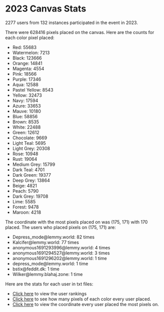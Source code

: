 # 2023 Canvas Stats
2277 users from 132 instances participated in the event in 2023.

There were 628416 pixels placed on the canvas. Here are the counts for each color pixel placed:
* Red: 55683
* Watermelon: 7213
* Black: 123666
* Orange: 14841
* Magenta: 4554
* Pink: 18566
* Purple: 17346
* Aqua: 12588
* Pastel Yellow: 8543
* Yellow: 32473
* Navy: 17594
* Azure: 33653
* Mauve: 10180
* Blue: 58856
* Brown: 8535
* White: 22488
* Green: 12612
* Chocolate: 9669
* Light Teal: 5695
* Light Grey: 20308
* Rose: 10948
* Rust: 19064
* Medium Grey: 15799
* Dark Teal: 4701
* Dark Green: 19377
* Deep Grey: 13864
* Beige: 4821
* Peach: 5790
* Dark Grey: 19708
* Lime: 5585
* Forest: 9478
* Maroon: 4218


The coordinate with the most pixels placed on was (175, 171) with 170 placed. The users who placed pixels on (175, 171) are:
* Depress_mode&#64;&#xfeff;lemmy.world: 82 times
* Kalcifer&#64;&#xfeff;lemmy.world: 77 times
* anonymous1691293996&#64;&#xfeff;lemmy&#46;&#xfeff;world: 4 times
* anonymous1691294527&#64;&#xfeff;lemmy&#46;&#xfeff;world: 3 times
* anonymous1691296202&#64;&#xfeff;lemmy&#46;&#xfeff;world: 1 time
* depress_mode&#64;&#xfeff;lemmy&#46;&#xfeff;world: 1 time
* bstix&#64;&#xfeff;feddit&#46;&#xfeff;dk: 1 time
* Wilker&#64;&#xfeff;lemmy&#46;&#xfeff;blahaj&#46;&#xfeff;zone: 1 time



Here are the stats for each user in txt files:
* [Click here](https://raw.githubusercontent.com/TheRealMonte/therealmonte.github.io/main/2023%20Stats/rankings.txt) to view the user rankings
* [Click here](https://raw.githubusercontent.com/TheRealMonte/therealmonte.github.io/main/2023%20Stats/color_count.txt) to see how many pixels of each color every user placed.
* [Click here](https://raw.githubusercontent.com/TheRealMonte/therealmonte.github.io/main/2023%20Stats/top_cord.txt) to view the coordinate every user placed the most pixels on.

